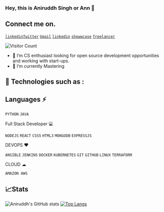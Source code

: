 ### Hey, this is Aniruddh Singh or Ann 👋
## Connect me on.
[`linkedin`](https://www.linkedin.com/in/asbaniruddhsingh/)[`Twitter`](https://twitter.com/asb_Aniruddh97)    [`Gmail`](asb.aniruddh.singh@gmail.com)    [`linkedin`](https://www.linkedin.com/in/asbaniruddhsingh/)    [`showwcase`](https://www.showwcase.com/ann1997)    [`freelancer`](https://www.freelancer.com/u/a1nn1997)

![`Visitor Count`](https://profile-counter.glitch.me/{a1nn1997}/count.svg)
- 🔭 I’m CS enthusiast looking for open source development opportunities and working with start-ups. 
- 🌱 I’m currently Mastering 

## 🚀 Technologies such as :

## Languages ⚡

`PYTHON` `JAVA` 

Full Stack Developer 💻

`NODEJS` `REACT` `CSS5` `HTML3` `MONGODB` `EXPRESSJS` 

DEVOPS ❤ 

`ANSIBLE` `JENKINS` `DOCKER` `KUBERNETES` `GIT` `GITHUB` `LINUX` `TERRAFORM`

CLOUD ☁

`AMAZON AWS`

## 📈Stats

![Aniruddh's GitHub stats](https://github-readme-stats.vercel.app/api?username=a1nn1997&count_private=true&show_icons=true)
[![Top Langs](https://github-readme-stats.vercel.app/api/top-langs/?username=a1nn1997&langs_count=8&layout=compact)](https://github.com/a1nn1997/github-readme-stats)



